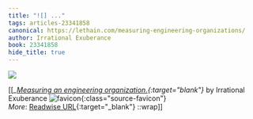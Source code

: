 ```yaml
---
title: "![] ..."
tags: articles-23341858
canonical: https://lethain.com/measuring-engineering-organizations/
author: Irrational Exuberance
book: 23341858
hide_title: true
---
```


![](https://lethain.com/static/blog/2023/EngMeasurements.png)


[[<cite>_[Measuring an engineering organization.](https://lethain.com/measuring-engineering-organizations/){:target="_blank"}_</cite> by Irrational Exuberance ![favicon](https://s2.googleusercontent.com/s2/favicons?domain=lethain.com){:class="source-favicon"}<br>
_More_: [Readwise URL](https://readwise.io/open/457598225){:target="_blank"}
::wrap]]